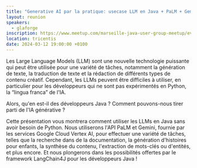 ```yaml
---
title: "Generative AI par la pratique: usecase LLM en Java + PaLM + Gemini + LangChain4j"
layout: reunion
speakers:
  - glaforge
inscription: https://www.meetup.com/marseille-java-user-group-meetup/events/299172484
location: tricentis
date: 2024-03-12 19:00:00 +0100
---
```

Les Large Language Models (LLM) sont une nouvelle technologie puissante qui peut être utilisée pour une variété de tâches, notamment la génération de texte, la traduction de texte et la rédaction de différents types de contenu créatif. Cependant, les LLMs peuvent être difficiles à utiliser, en particulier pour les développeurs qui ne sont pas expérimentés en Python, la “lingua franca” de l'IA.

Alors, qu'en est-il des développeurs Java ? Comment pouvons-nous tirer parti de l'IA générative ?

Cette présentation vous montrera comment utiliser les LLMs en Java sans avoir besoin de Python. Nous utiliserons l'API PaLM et Gemini, fournie par les services Google Cloud Vertex AI, pour effectuer une variété de tâches, telles que la recherche dans de la documentation, la génération d'histoires pour enfants, la synthèse du contenu, l'extraction de mots-clés ou d'entités, et plus encore.
Et nous plongerons dans les possibilités offertes par le framework LangChain4J pour les développeurs Java !